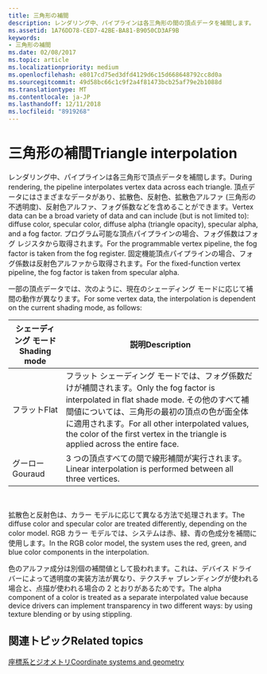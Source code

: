 ```yaml
---
title: 三角形の補間
description: レンダリング中、パイプラインは各三角形の間の頂点データを補間します。
ms.assetid: 1A76DD78-CED7-42BE-BA81-B9050CD3AF9B
keywords:
- 三角形の補間
ms.date: 02/08/2017
ms.topic: article
ms.localizationpriority: medium
ms.openlocfilehash: e8017cd75ed3dfd4129d6c15d668648792cc8d0a
ms.sourcegitcommit: 49d58bc66c1c9f2a4f81473bcb25af79e2b1088d
ms.translationtype: MT
ms.contentlocale: ja-JP
ms.lasthandoff: 12/11/2018
ms.locfileid: "8919268"
---
```

# <a name="triangle-interpolation"></a><span data-ttu-id="a3873-104">三角形の補間</span><span class="sxs-lookup"><span data-stu-id="a3873-104">Triangle interpolation</span></span>


<span data-ttu-id="a3873-105">レンダリング中、パイプラインは各三角形で頂点データを補間します。</span><span class="sxs-lookup"><span data-stu-id="a3873-105">During rendering, the pipeline interpolates vertex data across each triangle.</span></span> <span data-ttu-id="a3873-106">頂点データにはさまざまなデータがあり、拡散色、反射色、拡散色アルファ (三角形の不透明度)、反射色アルファ、フォグ係数などを含めることができます。</span><span class="sxs-lookup"><span data-stu-id="a3873-106">Vertex data can be a broad variety of data and can include (but is not limited to): diffuse color, specular color, diffuse alpha (triangle opacity), specular alpha, and a fog factor.</span></span> <span data-ttu-id="a3873-107">プログラム可能な頂点パイプラインの場合、フォグ係数はフォグ レジスタから取得されます。</span><span class="sxs-lookup"><span data-stu-id="a3873-107">For the programmable vertex pipeline, the fog factor is taken from the fog register.</span></span> <span data-ttu-id="a3873-108">固定機能頂点パイプラインの場合、フォグ係数は反射色アルファから取得されます。</span><span class="sxs-lookup"><span data-stu-id="a3873-108">For the fixed-function vertex pipeline, the fog factor is taken from specular alpha.</span></span>

<span data-ttu-id="a3873-109">一部の頂点データでは、次のように、現在のシェーディング モードに応じて補間の動作が異なります。</span><span class="sxs-lookup"><span data-stu-id="a3873-109">For some vertex data, the interpolation is dependent on the current shading mode, as follows:</span></span>

| <span data-ttu-id="a3873-110">シェーディング モード</span><span class="sxs-lookup"><span data-stu-id="a3873-110">Shading mode</span></span> | <span data-ttu-id="a3873-111">説明</span><span class="sxs-lookup"><span data-stu-id="a3873-111">Description</span></span>                                                                                                                                                                 |
|--------------|-----------------------------------------------------------------------------------------------------------------------------------------------------------------------------|
| <span data-ttu-id="a3873-112">フラット</span><span class="sxs-lookup"><span data-stu-id="a3873-112">Flat</span></span>         | <span data-ttu-id="a3873-113">フラット シェーディング モードでは、フォグ係数だけが補間されます。</span><span class="sxs-lookup"><span data-stu-id="a3873-113">Only the fog factor is interpolated in flat shade mode.</span></span> <span data-ttu-id="a3873-114">その他のすべて補間値については、三角形の最初の頂点の色が面全体に適用されます。</span><span class="sxs-lookup"><span data-stu-id="a3873-114">For all other interpolated values, the color of the first vertex in the triangle is applied across the entire face.</span></span> |
| <span data-ttu-id="a3873-115">グーロー</span><span class="sxs-lookup"><span data-stu-id="a3873-115">Gouraud</span></span>      | <span data-ttu-id="a3873-116">3 つの頂点すべての間で線形補間が実行されます。</span><span class="sxs-lookup"><span data-stu-id="a3873-116">Linear interpolation is performed between all three vertices.</span></span>                                                                                                               |

 

<span data-ttu-id="a3873-117">拡散色と反射色は、カラー モデルに応じて異なる方法で処理されます。</span><span class="sxs-lookup"><span data-stu-id="a3873-117">The diffuse color and specular color are treated differently, depending on the color model.</span></span> <span data-ttu-id="a3873-118">RGB カラー モデルでは、システムは赤、緑、青の色成分を補間に使用します。</span><span class="sxs-lookup"><span data-stu-id="a3873-118">In the RGB color model, the system uses the red, green, and blue color components in the interpolation.</span></span>

<span data-ttu-id="a3873-119">色のアルファ成分は別個の補間値として扱われます。これは、デバイス ドライバーによって透明度の実装方法が異なり、テクスチャ ブレンディングが使われる場合と、点描が使われる場合の 2 とおりがあるためです。</span><span class="sxs-lookup"><span data-stu-id="a3873-119">The alpha component of a color is treated as a separate interpolated value because device drivers can implement transparency in two different ways: by using texture blending or by using stippling.</span></span>

## <a name="span-idrelated-topicsspanrelated-topics"></a><span data-ttu-id="a3873-120"><span id="related-topics"></span>関連トピック</span><span class="sxs-lookup"><span data-stu-id="a3873-120"><span id="related-topics"></span>Related topics</span></span>


[<span data-ttu-id="a3873-121">座標系とジオメトリ</span><span class="sxs-lookup"><span data-stu-id="a3873-121">Coordinate systems and geometry</span></span>](coordinate-systems-and-geometry.md)

 

 




